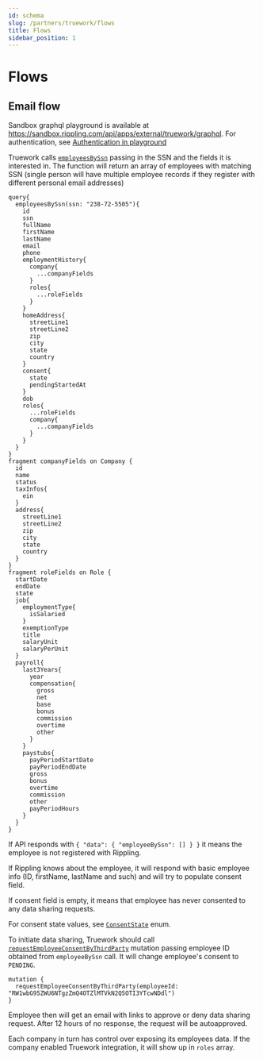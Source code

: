 ```yaml
---
id: schema
slug: /partners/truework/flows
title: Flows
sidebar_position: 1
---
```


# Flows

## Email flow

Sandbox graphql playground is available at https://sandbox.rippling.com/api/apps/external/truework/graphql. For authentication, see [Authentication in playground](../../intro#authentication-in-playground)

Truework calls [`employeesBySsn`](/docs/partners/truework/queries/employees-by-ssn) passing in the SSN and the fields it is interested in. The function will return an array of employees with matching SSN (single person will have multiple employee records if they register with different personal email addresses)

```
query{
  employeesBySsn(ssn: "238-72-5505"){
    id
    ssn
    fullName
    firstName
    lastName
    email
    phone
    employmentHistory{
      company{
        ...companyFields
      }
      roles{
        ...roleFields
      }
    }
    homeAddress{
      streetLine1
      streetLine2
      zip
      city
      state
      country
    }
    consent{
      state
      pendingStartedAt
    }
    dob
    roles{
      ...roleFields
      company{
        ...companyFields
      }
    }
  }
}
fragment companyFields on Company {
  id
  name
  status
  taxInfos{
    ein
  }
  address{
  	streetLine1
  	streetLine2
  	zip
  	city
  	state
  	country
  }
}
fragment roleFields on Role {
  startDate
  endDate
  state
  job{
    employmentType{
      isSalaried
    }
  	exemptionType
    title
    salaryUnit
    salaryPerUnit
  }
  payroll{
    last3Years{
      year
      compensation{
        gross
        net
        base
        bonus
        commission
        overtime
        other
      }
    }
    paystubs{
      payPeriodStartDate
      payPeriodEndDate
      gross
      bonus
      overtime
      commission
      other
      payPeriodHours
    }
  }
}
```


If API responds with ```{
  "data": {
    "employeeBySsn": []
  }
}``` it means the employee is not registered with Rippling.

If Rippling knows about the employee, it will respond with basic employee info (ID, firstName, lastName and such) and will try to populate consent field.

If consent field is empty, it means that employee has never consented to any data sharing requests.

For consent state values, see [`ConsentState`](/docs/partners/truework/enums/consent-state) enum.

To initiate data sharing, Truework should call 
[`requestEmployeeConsentByThirdParty`](/docs/partners/truework/mutations/request-employee-consent-by-third-party) mutation passing employee ID obtained from `employeeBySsn` call. It will change employee's consent to `PENDING`.
```
mutation {
  requestEmployeeConsentByThirdParty(employeeId: "RW1wbG95ZWU6NTgzZmQ4OTZlMTVkN2Q5OTI3YTcwNDdl")
}
```

Employee then will get an email with links to approve or deny data sharing request. After 12 hours of no response, the request will be autoapproved.


Each company in turn has control over exposing its employees data. If the company enabled Truework integration, it will show up in `roles` array.

